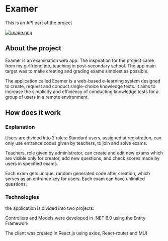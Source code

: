 # Examer
This is an API part of the project

[![image.png](https://i.postimg.cc/9F0Q0t8p/image.png)](https://postimg.cc/56cVkvMY)

## About the project


Examer is an examination web app. The inspiration for the project came from my girlfriend job, teaching in post-secondary school. The app main target was to make creating and grading exams simplest as possible.

The application called Examer is a web-based e-learning system designed to create, request and conduct single-choice knowledge tests. It aims to increase the simplicity and efficiency of conducting knowledge tests for a group of users in a remote environment.

## How does it work

### Explanation
Users are divided into 2 roles:
Standard users, assigned at registration, can only use entrance codes given by teachers, to join and solve exams.

Teachers, role given by administrator, can create and edit new exams which are visible only for creator, add new questions, and check scores made by users in specified exams.

Each exam gets unique, random generated code after creation, which serves as an entrance key for users. 
Each exam can have unlimited questions.


### Technologies

the application is divided into two projects:

Controllers and Models were developed in .NET 6.0 using the Entity Framework

The client was created in React.js using axios, React-router and MUI
